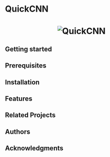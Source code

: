 # QuickCNN

<h1 align="center">
  <img src="https://github.com/CG1507/quickcnn/blob/master/images/logo.png" alt="QuickCNN">
</h1>

## Getting started

## Prerequisites

## Installation

## Features

## Related Projects

## Authors

## Acknowledgments
